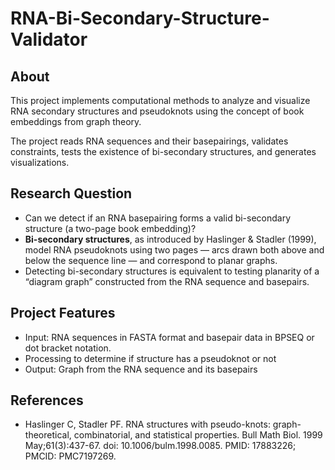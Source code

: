 # RNA-Bi-Secondary-Structure-Validator

## About

This project implements computational methods to analyze and visualize RNA secondary structures and pseudoknots using the concept of book embeddings from graph theory.

The project reads RNA sequences and their basepairings, validates constraints, tests the existence of bi-secondary structures, and generates visualizations.


## Research Question

* Can we detect if an RNA basepairing forms a valid bi-secondary structure (a two-page book embedding)?
* **Bi-secondary structures**, as introduced by Haslinger & Stadler (1999), model RNA pseudoknots using two pages — arcs drawn both above and below the sequence line — and correspond to planar graphs.
* Detecting bi-secondary structures is equivalent to testing planarity of a “diagram graph” constructed from the RNA sequence and basepairs.


## Project Features

* Input: RNA sequences in FASTA format and basepair data in BPSEQ or dot bracket notation.
* Processing to determine if structure has a pseudoknot or not
* Output: Graph from the RNA sequence and its basepairs


## References

* Haslinger C, Stadler PF. RNA structures with pseudo-knots: graph-theoretical, combinatorial, and statistical properties. Bull Math Biol. 1999 May;61(3):437-67. doi: 10.1006/bulm.1998.0085. PMID: 17883226; PMCID: PMC7197269.